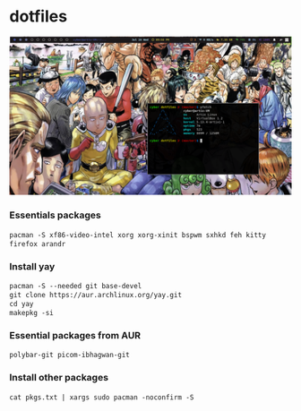 # dotfiles

![Image](pics/2021-07-28_21-58.png)

### Essentials packages
``` 
pacman -S xf86-video-intel xorg xorg-xinit bspwm sxhkd feh kitty firefox arandr
```
### Install yay
```
pacman -S --needed git base-devel
git clone https://aur.archlinux.org/yay.git
cd yay
makepkg -si
```
### Essential packages from AUR
```
polybar-git picom-ibhagwan-git
```
### Install other packages
```
cat pkgs.txt | xargs sudo pacman -noconfirm -S
```
